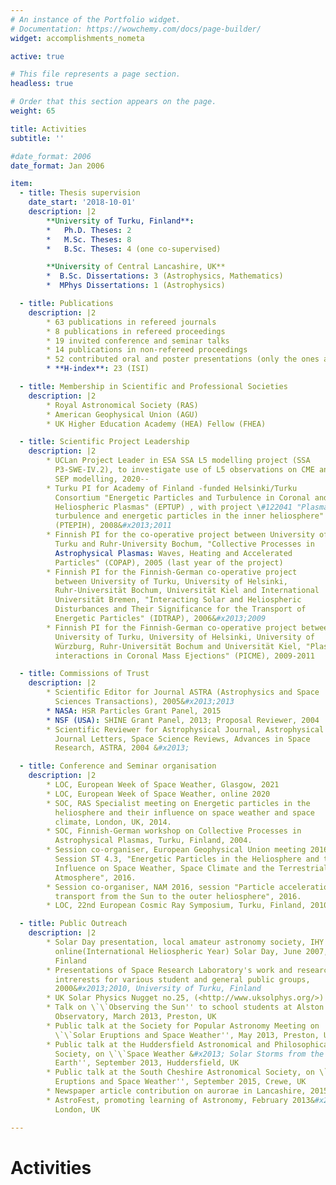 ```yaml
---
# An instance of the Portfolio widget.
# Documentation: https://wowchemy.com/docs/page-builder/
widget: accomplishments_nometa

active: true

# This file represents a page section.
headless: true

# Order that this section appears on the page.
weight: 65

title: Activities
subtitle: ''

#date_format: 2006
date_format: Jan 2006

item:
  - title: Thesis supervision
    date_start: '2018-10-01'
    description: |2
        **University of Turku, Finland**:
        *   Ph.D. Theses: 2
        *   M.Sc. Theses: 8
        *   B.Sc. Theses: 4 (one co-supervised)

        **University of Central Lancashire, UK**
        *  B.Sc. Dissertations: 3 (Astrophysics, Mathematics)
        *  MPhys Dissertations: 1 (Astrophysics)

  - title: Publications
    description: |2
        * 63 publications in refereed journals
        * 8 publications in refereed proceedings
        * 19 invited conference and seminar talks
        * 14 publications in non-refereed proceedings
        * 52 contributed oral and poster presentations (only the ones as presenter)
        * **H-index**: 23 (ISI)

  - title: Membership in Scientific and Professional Societies
    description: |2
        * Royal Astronomical Society (RAS)
        * American Geophysical Union (AGU)
        * UK Higher Education Academy (HEA) Fellow (FHEA)

  - title: Scientific Project Leadership
    description: |2
        * UCLan Project Leader in ESA SSA L5 modelling project (SSA
          P3-SWE-IV.2), to investigate use of L5 observations on CME and
          SEP modelling, 2020--
        * Turku PI for Academy of Finland -funded Helsinki/Turku 
          Consortium "Energetic Particles and Turbulence in Coronal and 
          Heliospheric Plasmas" (EPTUP) , with project \#122041 "Plasma 
          turbulence and energetic particles in the inner heliosphere" 
          (PTEPIH), 2008&#x2013;2011
        * Finnish PI for the co-operative project between University of 
          Turku and Ruhr-University Bochum, "Collective Processes in 
          Astrophysical Plasmas: Waves, Heating and Accelerated 
          Particles" (COPAP), 2005 (last year of the project)
        * Finnish PI for the Finnish-German co-operative project 
          between University of Turku, University of Helsinki, 
          Ruhr-Universität Bochum, Universität Kiel and International 
          Universität Bremen, "Interacting Solar and Heliospheric 
          Disturbances and Their Significance for the Transport of 
          Energetic Particles" (IDTRAP), 2006&#x2013;2009
        * Finnish PI for the Finnish-German co-operative project between
          University of Turku, University of Helsinki, University of
          Würzburg, Ruhr-Universität Bochum and Universität Kiel, "Plasma
          interactions in Coronal Mass Ejections" (PICME), 2009-2011

  - title: Commissions of Trust
    description: |2
        * Scientific Editor for Journal ASTRA (Astrophysics and Space
          Sciences Transactions), 2005&#x2013;2013
        * NASA: HSR Particles Grant Panel, 2015
        * NSF (USA): SHINE Grant Panel, 2013; Proposal Reviewer, 2004
        * Scientific Reviewer for Astrophysical Journal, Astrophysical
          Journal Letters, Space Science Reviews, Advances in Space
          Research, ASTRA, 2004 &#x2013;

  - title: Conference and Seminar organisation
    description: |2
        * LOC, European Week of Space Weather, Glasgow, 2021
        * LOC, European Week of Space Weather, online 2020
        * SOC, RAS Specialist meeting on Energetic particles in the
          heliosphere and their influence on space weather and space
          climate, London, UK, 2014.
        * SOC, Finnish-German workshop on Collective Processes in
          Astrophysical Plasmas, Turku, Finland, 2004.
        * Session co-organiser, European Geophysical Union meeting 2016,
          Session ST 4.3, "Energetic Particles in the Heliosphere and their
          Influence on Space Weather, Space Climate and the Terrestrial
          Atmosphere", 2016.
        * Session co-organiser, NAM 2016, session "Particle acceleration and
          transport from the Sun to the outer heliosphere", 2016.
        * LOC, 22nd European Cosmic Ray Symposium, Turku, Finland, 2010.

  - title: Public Outreach
    description: |2
        * Solar Day presentation, local amateur astronomy society, IHY
          online(International Heliospheric Year) Solar Day, June 2007, Turku,
          Finland
        * Presentations of Space Research Laboratory's work and research
          intrerests for various student and general public groups,
          2000&#x2013;2010, University of Turku, Finland
        * UK Solar Physics Nugget no.25, (<http://www.uksolphys.org/>)
        * Talk on \`\`Observing the Sun'' to school students at Alston
          Observatory, March 2013, Preston, UK
        * Public talk at the Society for Popular Astronomy Meeting on
          \`\`Solar Eruptions and Space Weather'', May 2013, Preston, UK
        * Public talk at the Huddersfield Astronomical and Philosophical
          Society, on \`\`Space Weather &#x2013; Solar Storms from the Sun to the
          Earth'', September 2013, Huddersfield, UK
        * Public talk at the South Cheshire Astronomical Society, on \`\`Solar
          Eruptions and Space Weather'', September 2015, Crewe, UK
        * Newspaper article contribution on aurorae in Lancashire, 2015
        * AstroFest, promoting learning of Astronomy, February 2013&#x2013;2014
          London, UK

---
```


# Activities
